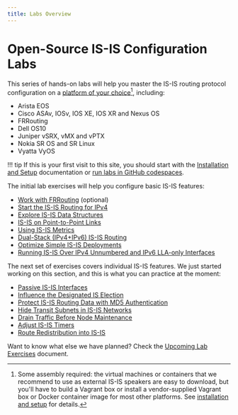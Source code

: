 ```yaml
---
title: Labs Overview
---
```

# Open-Source IS-IS Configuration Labs

This series of hands-on labs will help you master the IS-IS routing protocol configuration on a [platform of your choice](https://netlab.tools/platforms/#platform-routing-support)[^PC], including:

* Arista EOS
* Cisco ASAv, IOSv, IOS XE, IOS XR and Nexus OS
* FRRouting
* Dell OS10
* Juniper vSRX, vMX and vPTX
* Nokia SR OS and SR Linux
* Vyatta VyOS

[^PC]: Some assembly required: the virtual machines or containers that we recommend to use as external IS-IS speakers are easy to download, but you'll have to build a Vagrant box or install a vendor-supplied Vagrant box or Docker container image for most other platforms. See [installation and setup](1-setup.md) for details.

!!! tip
    If this is your first visit to this site, you should start with the [Installation and Setup](1-setup.md) documentation or [run labs in GitHub codespaces](4-codespaces.md).

The initial lab exercises will help you configure basic IS-IS features:

* [Work with FRRouting](basic/0-frrouting.md) (optional)
* [Start the IS-IS Routing for IPv4](basic/1-simple-ipv4.md)
* [Explore IS-IS Data Structures](basic/2-explore.md)
* [IS-IS on Point-to-Point Links](basic/3-p2p.md)
* [Using IS-IS Metrics](basic/4-metric.md)
* [Dual-Stack (IPv4+IPv6) IS-IS Routing](basic/5-ipv6.md)
* [Optimize Simple IS-IS Deployments](basic/6-level-2.md)
* [Running IS-IS Over IPv4 Unnumbered and IPv6 LLA-only Interfaces](basic/7-unnumbered.md)<!--new-->

The next set of exercises covers individual IS-IS features. We just started working on this section, and this is what you can practice at the moment:

* [Passive IS-IS Interfaces](feature/1-passive.md)
* [Influence the Designated IS Election](feature/2-dis.md)
* [Protect IS-IS Routing Data with MD5 Authentication](feature/3-md5.md)<!--new-->
* [Hide Transit Subnets in IS-IS Networks](feature/4-hide-transit.md)<!--new-->
* [Drain Traffic Before Node Maintenance](feature/5-drain.md)<!--new-->
* [Adjust IS-IS Timers](feature/6-timers.md)<!--new-->
* [Route Redistribution into IS-IS](feature/7-redistribute.md)<!--new-->

Want to know what else we have planned? Check the [Upcoming Lab Exercises](3-upcoming.md) document.
